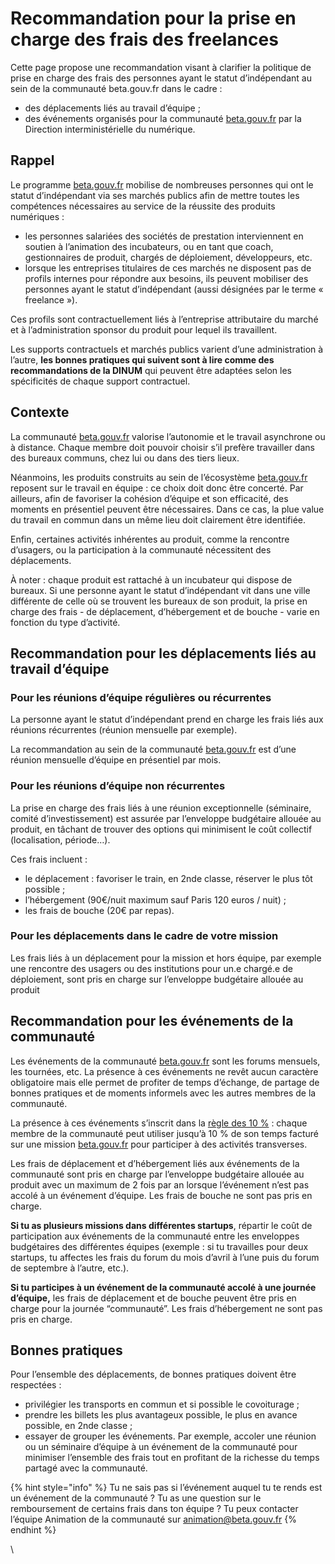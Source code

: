 # Recommandation pour la prise en charge des frais des freelances

Cette page propose une recommandation visant à clarifier la politique de prise en charge des frais des personnes ayant le statut d’indépendant au sein de la communauté beta.gouv.fr dans le cadre :

* des déplacements liés au travail d’équipe ;
* des événements organisés pour la communauté [beta.gouv.fr](http://beta.gouv.fr/) par la Direction interministérielle du numérique.

## Rappel&#x20;

Le programme [beta.gouv.fr](http://beta.gouv.fr/) mobilise de nombreuses personnes qui ont le statut d’indépendant via ses marchés publics afin de mettre toutes les compétences nécessaires au service de la réussite des produits numériques :

* les personnes salariées des sociétés de prestation interviennent en soutien à l’animation des incubateurs, ou en tant que coach, gestionnaires de produit, chargés de déploiement, développeurs, etc.
* lorsque les entreprises titulaires de ces marchés ne disposent pas de profils internes pour répondre aux besoins, ils peuvent mobiliser des personnes ayant le statut d’indépendant (aussi désignées par le terme « freelance »).

Ces profils sont contractuellement liés à l’entreprise attributaire du marché et à l’administration sponsor du produit pour lequel ils travaillent.

Les supports contractuels et marchés publics varient d’une administration à l’autre, **les bonnes pratiques qui suivent sont à lire comme des recommandations de la DINUM** qui peuvent être adaptées selon les spécificités de chaque support contractuel.

## Contexte&#x20;

La communauté [beta.gouv.fr](http://beta.gouv.fr/) valorise l’autonomie et le travail asynchrone ou à distance. Chaque membre doit pouvoir choisir s’il prefère travailler dans des bureaux communs, chez lui ou dans des tiers lieux.

Néanmoins, les produits construits au sein de l’écosystème [beta.gouv.fr](http://beta.gouv.fr/) reposent sur le travail en équipe : ce choix doit donc être concerté. Par ailleurs, afin de favoriser la cohésion d’équipe et son efficacité, des moments en présentiel peuvent être nécessaires. Dans ce cas, la plue value du travail en commun dans un même lieu doit clairement être identifiée.

Enfin, certaines activités inhérentes au produit, comme la rencontre d’usagers, ou la participation à la communauté nécessitent des déplacements.

À noter : chaque produit est rattaché à un incubateur qui dispose de bureaux. Si une personne ayant le statut d’indépendant vit dans une ville différente de celle où se trouvent les bureaux de son produit, la prise en charge des frais - de déplacement, d’hébergement et de bouche - varie en fonction du type d’activité.

## Recommandation pour les déplacements liés au travail d’équipe <a href="#recommandation-pour-les-deplacements-lies-au-travail-dequipe" id="recommandation-pour-les-deplacements-lies-au-travail-dequipe"></a>

### Pour les réunions d’équipe régulières ou récurrentes <a href="#pour-les-reunions-dequipe-regulieres-ou-recurrentes" id="pour-les-reunions-dequipe-regulieres-ou-recurrentes"></a>

La personne ayant le statut d’indépendant prend en charge les frais liés aux réunions récurrentes (réunion mensuelle par exemple).

La recommandation au sein de la communauté [beta.gouv.fr](http://beta.gouv.fr/) est d’une réunion mensuelle d’équipe en présentiel par mois.

### Pour les réunions d’équipe non récurrentes <a href="#pour-les-reunions-dequipe-non-recurrentes" id="pour-les-reunions-dequipe-non-recurrentes"></a>

La prise en charge des frais liés à une réunion exceptionnelle (séminaire, comité d’investissement) est assurée par l’enveloppe budgétaire allouée au produit, en tâchant de trouver des options qui minimisent le coût collectif (localisation, période…).

Ces frais incluent :

* le déplacement : favoriser le train, en 2nde classe, réserver le plus tôt possible ;
* l’hébergement (90€/nuit maximum sauf Paris 120 euros / nuit) ;
* les frais de bouche (20€ par repas).

### Pour les déplacements dans le cadre de votre mission <a href="#pour-les-deplacements-dans-le-cadre-de-votre-mission" id="pour-les-deplacements-dans-le-cadre-de-votre-mission"></a>

Les frais liés à un déplacement pour la mission et hors équipe, par exemple une rencontre des usagers ou des institutions pour un.e chargé.e de déploiement, sont pris en charge sur l’enveloppe budgétaire allouée au produit

## Recommandation pour les événements de la communauté <a href="#recommandations-pour-les-evenements-de-la-communaute-betagouvfr" id="recommandations-pour-les-evenements-de-la-communaute-betagouvfr"></a>

Les événements de la communauté [beta.gouv.fr](http://beta.gouv.fr/) sont les forums mensuels, les tournées, etc. La présence à ces événements ne revêt aucun caractère obligatoire mais elle permet de profiter de temps d’échange, de partage de bonnes pratiques et de moments informels avec les autres membres de la communauté.

La présence à ces événements s’inscrit dans la [règle des 10 %](../../../solliciter-et-contribuer-a-la-communaute/la-regle-des-10-communaute.md) : chaque membre de la communauté peut utiliser jusqu’à 10 % de son temps facturé sur une mission [beta.gouv.fr](http://beta.gouv.fr/) pour participer à des activités transverses.

Les frais de déplacement et d’hébergement liés aux événements de la communauté sont pris en charge par l’enveloppe budgétaire allouée au produit avec un maximum de 2 fois par an lorsque l’événement n’est pas accolé à un événement d’équipe. Les frais de bouche ne sont pas pris en charge.

**Si tu as plusieurs missions dans différentes startups**, répartir le coût de participation aux événements de la communauté entre les enveloppes budgétaires des différentes équipes (exemple : si tu travailles pour deux startups, tu affectes les frais du forum du mois d’avril à l’une puis du forum de septembre à l’autre, etc.).

**Si tu participes à un événement de la communauté accolé à une journée d’équipe,** les frais de déplacement et de bouche peuvent être pris en charge pour la journée “communauté”. Les frais d’hébergement ne sont pas pris en charge.

## Bonnes pratiques <a href="#bonnes-pratiques" id="bonnes-pratiques"></a>

Pour l’ensemble des déplacements, de bonnes pratiques doivent être respectées :

* privilégier les transports en commun et si possible le covoiturage ;
* prendre les billets les plus avantageux possible, le plus en avance possible, en 2nde classe ;
* essayer de grouper les événements. Par exemple, accoler une réunion ou un séminaire d’équipe à un événement de la communauté pour minimiser l’ensemble des frais tout en profitant de la richesse du temps partagé avec la communauté.

{% hint style="info" %}
Tu ne sais pas si l’événement auquel tu te rends est un événement de la communauté ? Tu as une question sur le remboursement de certains frais dans ton équipe ? Tu peux contacter l’équipe Animation de la communauté sur [animation@beta.gouv.fr](mailto:animation@beta.gouv.fr)
{% endhint %}

\
